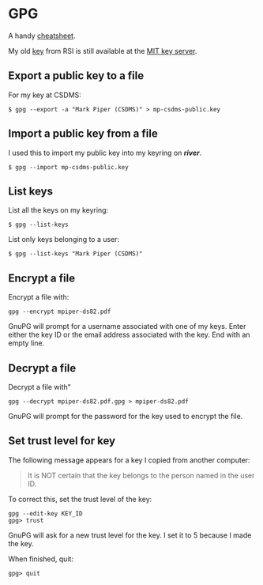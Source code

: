# GPG

A handy [cheatsheet](http://irtfweb.ifa.hawaii.edu/~lockhart/gpg/gpg-cs.html).

My old
[key](http://pgp.mit.edu:11371/pks/lookup?op=get&search=0xCCDFA6FF3AEFC393)
from RSI is still available at the
[MIT key server](http://pgp.mit.edu:11371/).

## Export a public key to a file

For my key at CSDMS:

	$ gpg --export -a "Mark Piper (CSDMS)" > mp-csdms-public.key

## Import a public key from a file

I used this to import my public key into my keyring on ***river***.

	$ gpg --import mp-csdms-public.key

## List keys

List all the keys on my keyring:

	$ gpg --list-keys

List only keys belonging to a user:

	$ gpg --list-keys "Mark Piper (CSDMS)"

## Encrypt a file

Encrypt a file with:
```
gpg --encrypt mpiper-ds82.pdf
```
GnuPG will prompt for a username associated with one of my keys.
Enter either the key ID or the email address associated with the key.
End with an empty line.

## Decrypt a file

Decrypt a file with"
```
gpg --decrypt mpiper-ds82.pdf.gpg > mpiper-ds82.pdf
```
GnuPG will prompt for the password for the key used to encrypt the file.

## Set trust level for key

The following message appears for a key I copied from another computer:

> It is NOT certain that the key belongs to the person named in the user ID.

To correct this,
set the trust level of the key:
```
gpg --edit-key KEY_ID
gpg> trust
```
GnuPG will ask for a new trust level for the key.
I set it to 5 because I made the key.

When finished, quit:
```
gpg> quit
```
